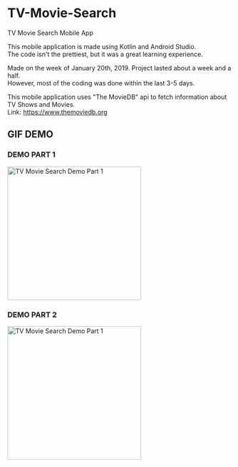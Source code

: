 # TV-Movie-Search
TV Movie Search Mobile App

This mobile application is made using Kotlin and Android Studio. <br/>
The code isn't the prettiest, but it was a great learning experience.

Made on the week of January 20th, 2019. Project lasted about a week and a half. <br/>
However, most of the coding was done within the last 3-5 days.

This mobile application uses "The MovieDB" api to fetch information about TV Shows and Movies. <br/>
Link: https://www.themoviedb.org

## GIF DEMO

### DEMO PART 1
<img src='https://github.com/AndyLuuuuu/TV-Movie-Search/blob/master/TVMovieSearch Demo Part 1.gif?raw=true' title='TV Movie Search' width='300' alt='TV Movie Search Demo Part 1' />

### DEMO PART 2
<img src='https://github.com/AndyLuuuuu/TV-Movie-Search/blob/master/TVMovieSearch Demo Part 2.gif?raw=true' title='TV Movie Search' width='300' alt='TV Movie Search Demo Part 1' />
